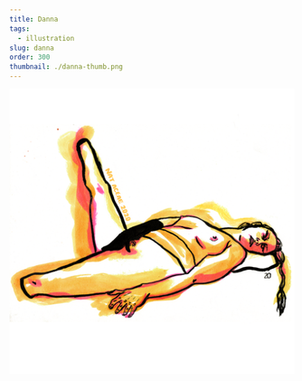 ```yaml
---
title: Danna
tags:
  - illustration
slug: danna
order: 300
thumbnail: ./danna-thumb.png
---
```

![](danna.png)

